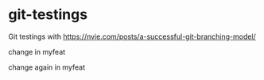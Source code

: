 # git-testings
Git testings with https://nvie.com/posts/a-successful-git-branching-model/

change in myfeat

change again in myfeat